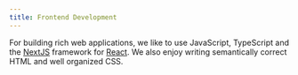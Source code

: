 ```yaml
---
title: Frontend Development
---
```

For building rich web applications, we like to use JavaScript, TypeScript and the [NextJS]() framework for [React](). We also enjoy writing semantically correct HTML and well organized CSS.
